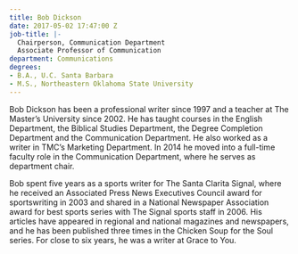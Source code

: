 ```yaml
---
title: Bob Dickson
date: 2017-05-02 17:47:00 Z
job-title: |-
  Chairperson, Communication Department
  Associate Professor of Communication
department: Communications
degrees:
- B.A., U.C. Santa Barbara
- M.S., Northeastern Oklahoma State University
---
```


Bob Dickson has been a professional writer since 1997 and a teacher at The Master’s University since 2002. He has taught courses in the English Department, the Biblical Studies Department, the Degree Completion Department and the Communication Department. He also worked as a writer in TMC’s Marketing Department. In 2014 he moved into a full-time faculty role in the Communication Department, where he serves as department chair.

Bob spent five years as a sports writer for The Santa Clarita Signal, where he received an Associated Press News Executives Council award for sportswriting in 2003 and shared in a National Newspaper Association award for best sports series with The Signal sports staff in 2006. His articles have appeared in regional and national magazines and newspapers, and he has been published three times in the Chicken Soup for the Soul series. For close to six years, he was a writer at Grace to You.